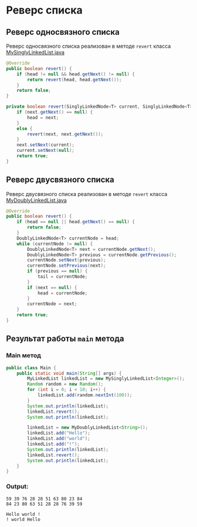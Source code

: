 # Реверс списка

## Реверс односвязного списка

Реверс односвязного списка реализован в методе `revert` класса 
[MySinglyLinkedList.java](MySinglyLinkedList.java)

```java
@Override
public boolean revert() {
    if (head != null && head.getNext() != null) {
        return revert(head, head.getNext());
    }
    return false;
}

private boolean revert(SinglyLinkedNode<T> current, SinglyLinkedNode<T> next) {
    if (next.getNext() == null) {
        head = next;
    }
    else {
        revert(next, next.getNext());
    }
    next.setNext(current);
    current.setNext(null);
    return true;
}
```

## Реверс двусвязного списка

Реверс двусвязного списка реализован в методе `revert` класса 
[MyDoublyLinkedList.java](MyDoublyLinkedList.java)

```java
@Override
public boolean revert() {
    if (head == null || head.getNext() == null) {
        return false;
    }
    DoublyLinkedNode<T> currentNode = head;
    while (currentNode != null) {
        DoublyLinkedNode<T> next = currentNode.getNext();
        DoublyLinkedNode<T> previous = currentNode.getPrevious();
        currentNode.setNext(previous);
        currentNode.setPrevious(next);
        if (previous == null) {
            tail = currentNode;
        }
        if (next == null) {
            head = currentNode;
        }
        currentNode = next;
    }
    return true;
}
```

## Результат работы `main` метода

### Main метод

```java
public class Main {
    public static void main(String[] args) {
        MyLinkedList linkedList = new MySinglyLinkedList<Integer>();
        Random random = new Random();
        for (int i = 0; i < 10; i++) {
            linkedList.add(random.nextInt(100));
        }
        System.out.println(linkedList);
        linkedList.revert();
        System.out.println(linkedList);

        linkedList = new MyDoublyLinkedList<String>();
        linkedList.add("Hello");
        linkedList.add("world");
        linkedList.add("!");
        System.out.println(linkedList);
        linkedList.revert();
        System.out.println(linkedList);
    }
}
```
### Output:

```shell
59 39 76 28 28 51 63 80 23 84 
84 23 80 63 51 28 28 76 39 59 

Hello world ! 
! world Hello 
```